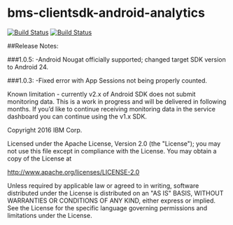 # bms-clientsdk-android-analytics

[![Build Status](https://travis-ci.org/ibm-bluemix-mobile-services/bms-clientsdk-android-analytics.svg?branch=master)](https://travis-ci.org/ibm-bluemix-mobile-services/bms-clientsdk-android-analytics)
[![Build Status](https://travis-ci.org/ibm-bluemix-mobile-services/bms-clientsdk-android-analytics.svg?branch=development)](https://travis-ci.org/ibm-bluemix-mobile-services/bms-clientsdk-android-analytics)

##Release Notes:

###1.0.5:
-Android Nougat officially supported; changed target SDK version to Android 24.

###1.0.3:
-Fixed error with App Sessions not being properly counted.

Known limitation - currently v2.x of Android SDK does not submit monitoring data. This is a work in progress and will be delivered in following months. If you’d like to continue receiving monitoring data in the service dashboard you can continue using the v1.x SDK.

Copyright 2016 IBM Corp.

Licensed under the Apache License, Version 2.0 (the "License");
you may not use this file except in compliance with the License.
You may obtain a copy of the License at

http://www.apache.org/licenses/LICENSE-2.0

Unless required by applicable law or agreed to in writing, software
distributed under the License is distributed on an "AS IS" BASIS,
WITHOUT WARRANTIES OR CONDITIONS OF ANY KIND, either express or implied.
See the License for the specific language governing permissions and
limitations under the License.
